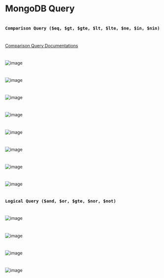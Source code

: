 #
# MongoDB Query
#
### `Comparison Query ($eq, $gt, $gte, $lt, $lte, $ne, $in, $nin)`
#
[Comparison Query Documentations](https://www.mongodb.com/docs/manual/reference/operator/query-comparison/)
#
![image](https://github.com/user-attachments/assets/5fb9e3cc-c715-4762-b013-5dca343632ff)
#
![image](https://github.com/user-attachments/assets/ad2b0141-ead0-4781-b27a-c28f383ab4f1)
#
![image](https://github.com/user-attachments/assets/bd53d331-916f-42b3-9b14-0106155977fc)
#
![image](https://github.com/user-attachments/assets/9e508ebd-d4c3-4eea-985f-88e21314f7ec)
#
![image](https://github.com/user-attachments/assets/bf82888c-189c-4570-925d-9329905418a5)
#
![image](https://github.com/user-attachments/assets/2d08c02c-d284-4e4d-89e5-0070f2f7ab0f)
#
![image](https://github.com/user-attachments/assets/dcc034bc-e12f-4451-8fc1-7a90b5bbfe13)
#
![image](https://github.com/user-attachments/assets/c54c67f2-ff60-486b-ba15-56098f9b1a62)

#
### `Logical Query ($and, $or, $gte, $nor, $not)`
#
![image](https://github.com/user-attachments/assets/eacc09ed-c1ac-4912-b2bc-bb7ef2ca8e78)
#
![image](https://github.com/user-attachments/assets/8ff3542d-0df1-4640-a3a2-b9729a895562)
#
![image](https://github.com/user-attachments/assets/a194ea6f-ac7f-4e89-9a52-d06b88819eb1)
#
![image](https://github.com/user-attachments/assets/7aeb8863-4538-420e-922e-9bc9d661e2e5)


